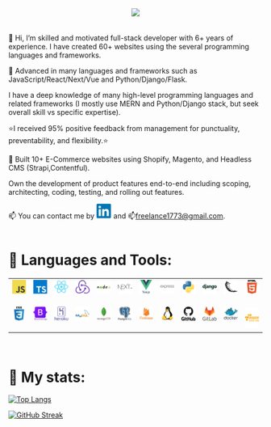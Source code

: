 <div id="header" align="center">
  <img src="https://media.giphy.com/media/M9gbBd9nbDrOTu1Mqx/giphy.gif" width="100"/>
<!--   <div id="badges">
    <a href="/">
      <img src="https://img.shields.io/badge/LinkedIn-blue?style=for-the-badge&logo=linkedin&logoColor=white" alt="LinkedIn Badge"/>
    </a>
    <a href="https://github.com/greenwood712">
      <img src="https://img.shields.io/badge/GitHub-purple?style=for-the-badge&logo=github&logoColor=white" alt="Youtube Badge"/>
    </a>
    <a href="your-twitter-URL">
      <img src="https://img.shields.io/badge/Twitter-blue?style=for-the-badge&logo=twitter&logoColor=white" alt="Twitter Badge"/>
    </a>
  </div> -->
  <br>
  <img src="https://komarev.com/ghpvc/?username=greenwood712&style=flat-square&color=blue" alt=""/>
</div>
<!-- <div align="center">
  <img src="https://media.giphy.com/media/dWesBcTLavkZuG35MI/giphy.gif" width="600" height="400"/>
</div> -->

👋 Hi, I’m skilled and motivated full-stack developer with 6+ years of experience. I have created 60+ websites using the several programming languages and frameworks.

👀 Advanced in many languages and frameworks such as JavaScript/React/Next/Vue and Python/Django/Flask.

I have a deep knowledge of many high-level programming languages and related frameworks (I mostly use MERN and Python/Django stack, but seek overall skill vs specific expertise).

⭐I received 95% positive feedback from management for punctuality, preventability, and flexibility.⭐

💞️ Built 10+ E-Commerce websites using Shopify, Magento, and Headless CMS (Strapi,Contentful).

Own the development of product features end-to-end including scoping, architecting, coding, testing, and rolling out features.

📫 You can contact me by   <a href='https://www.linkedin.com/in/'><img src="https://github.com/devicons/devicon/blob/master/icons/linkedin/linkedin-original.svg" width="30"/></a> and 📫freelance1773@gmail.com.
<br><br>

# 🔨 Languages and Tools:

<div>
  <table>
    <tr>
      <td><img src="https://github.com/devicons/devicon/blob/master/icons/javascript/javascript-original.svg" title="Javascript" alt="Javascript" width="40"/>&nbsp;</td>
      <td><img src="https://github.com/devicons/devicon/blob/master/icons/typescript/typescript-original.svg" title="Typescript" alt="Typescript" width="40"/>&nbsp;</td>
      <td><img src="https://github.com/devicons/devicon/blob/master/icons/react/react-original.svg" width="40"/>&nbsp;</td>
      <td><img src="https://github.com/devicons/devicon/blob/master/icons/redux/redux-original.svg" width="40"/>&nbsp;</td>
      <td><img src="https://github.com/devicons/devicon/blob/master/icons/nodejs/nodejs-original-wordmark.svg" width="40"/>&nbsp;</td>
      <td><img src="https://github.com/devicons/devicon/blob/master/icons/nextjs/nextjs-original-wordmark.svg" width="40"/>&nbsp;</td>
      <td><img src="https://github.com/devicons/devicon/blob/master/icons/vuejs/vuejs-original-wordmark.svg" width="40"/>&nbsp;</td>
      <td><img src="https://github.com/devicons/devicon/blob/master/icons/express/express-original-wordmark.svg" width="40" />&nbsp;</td>
      <td><img src="https://github.com/devicons/devicon/blob/master/icons/python/python-original.svg" width="40"/>&nbsp;</td>
      <td><img src="https://github.com/devicons/devicon/blob/master/icons/django/django-plain-wordmark.svg" width="40"/>&nbsp;</td>
      <td><img src="https://github.com/devicons/devicon/blob/master/icons/flask/flask-original.svg" width="40"/>&nbsp;</td>
      <td><img src="https://github.com/devicons/devicon/blob/master/icons/html5/html5-original-wordmark.svg" width="40"/>&nbsp;</td>
    </tr>
    <tr>
      <td><img src="https://github.com/devicons/devicon/blob/master/icons/css3/css3-original-wordmark.svg" width="40"/>&nbsp;</td>
      <td><img src="https://github.com/devicons/devicon/blob/master/icons/bootstrap/bootstrap-original-wordmark.svg" width="40"/>&nbsp;</td>
      <td><img src="https://github.com/devicons/devicon/blob/master/icons/heroku/heroku-original-wordmark.svg" width="40"/>&nbsp;</td>
      <td><img src="https://github.com/devicons/devicon/blob/master/icons/mysql/mysql-original-wordmark.svg" width="40"/>&nbsp;</td>
      <td><img src="https://github.com/devicons/devicon/blob/master/icons/mongodb/mongodb-original-wordmark.svg" width="40"/>&nbsp;</td>
      <td><img src="https://github.com/devicons/devicon/blob/master/icons/postgresql/postgresql-original-wordmark.svg" width="40"/>&nbsp;</td>
      <td><img src="https://github.com/devicons/devicon/blob/master/icons/firebase/firebase-plain-wordmark.svg" width="40">&nbsp;</td>
      <td><img src="https://github.com/devicons/devicon/blob/master/icons/linux/linux-original.svg" width="40"/>&nbsp;</td>
      <td><img src="https://github.com/devicons/devicon/blob/master/icons/github/github-original-wordmark.svg" width="40"/>&nbsp;</td>
      <td><img src="https://github.com/devicons/devicon/blob/master/icons/gitlab/gitlab-original-wordmark.svg" width="40"/>&nbsp;</td>
      <td><img src="https://github.com/devicons/devicon/blob/master/icons/docker/docker-original-wordmark.svg" title="Docker" alt="Docker" width="40"/>&nbsp;</td>
      <td><img src="https://github.com/devicons/devicon/blob/master/icons/amazonwebservices/amazonwebservices-plain-wordmark.svg" title="AWS" alt="AWS" width="40" height="40"/></td>
    </tr>
  </table>
</div><br>


# 💖 My stats:

[![Top Langs](https://github-readme-stats.vercel.app/api/top-langs/?username=greenwood712&layout=compact&theme=vision-friendly-dark)](https://github.com/anuraghazra/github-readme-stats)

[![GitHub Streak](http://github-readme-streak-stats.herokuapp.com?user=greenwood712&theme=dark&background=000000)](https://git.io/streak-stats)

